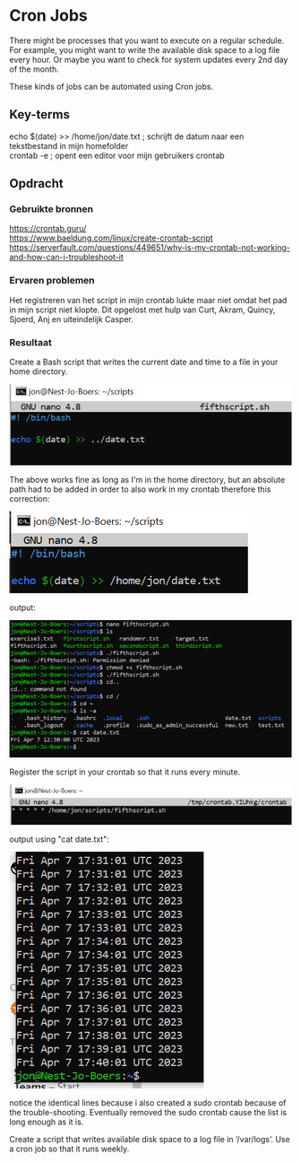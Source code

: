 # Cron Jobs
There might be processes that you want to execute on a regular schedule. For example, you might want to write the available disk space to a log file every hour. Or maybe you want to check for system updates every 2nd day of the month.

These kinds of jobs can be automated using Cron jobs.

## Key-terms
echo $(date) >> /home/jon/date.txt ; schrijft de datum naar een tekstbestand in mijn homefolder  
crontab -e ; opent een editor voor mijn gebruikers crontab  


## Opdracht
### Gebruikte bronnen

https://crontab.guru/  
https://www.baeldung.com/linux/create-crontab-script
https://serverfault.com/questions/449651/why-is-my-crontab-not-working-and-how-can-i-troubleshoot-it

### Ervaren problemen

Het registreren van het script in mijn crontab lukte maar niet omdat het pad in mijn script niet
klopte. Dit opgelost met hulp van Curt, Akram, Quincy, Sjoerd, Anj en uiteindelijk Casper. 

### Resultaat

Create a Bash script that writes the current date and time to a file in your home directory.

![Alt text](../00_includes/Cronjobs1script.PNG)

The above works fine as long as I'm in the home directory, but an absolute path had to be added
in order to  also work in my crontab therefore this correction:   

![Alt text](../00_includes/Cronjobs1correction.PNG)

output:

![Alt text](../00_includes/Cronjobs1output.PNG)

Register the script in your crontab so that it runs every minute.

![Alt text](../00_includes/Cronjobs2.PNG)

output using "cat date.txt":

![Alt text](../00_includes/Cronjobs2output.PNG)

notice the identical lines because i also created a sudo crontab because of the
trouble-shooting. Eventually removed the sudo crontab cause the list is long enough as it is.


Create a script that writes available disk space to a log file in ‘/var/logs’. Use a cron job so that it runs weekly.
